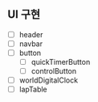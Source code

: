 ## UI 구현

- [ ] header
- [ ] navbar
- [ ] button
  - [ ] quickTimerButton
  - [ ] controlButton
- [ ] worldDigitalClock
- [ ] lapTable
